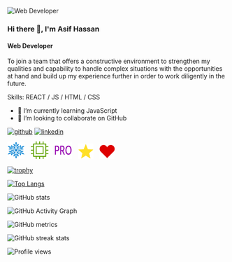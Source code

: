 ![Web Developer](https://media-exp1.licdn.com/dms/image/C4D16AQFiv6ST7DXmuA/profile-displaybackgroundimage-shrink_350_1400/0/1637295001090?e=1646265600&v=beta&t=vbkrMYAo5Fkn3m095AAPV9HNbeKsUDaZ7LUoWxYCx7g)

### Hi there 👋, I'm Asif Hassan
#### Web Developer

To join a team that offers a constructive environment to strengthen my qualities and capability to handle complex situations with the opportunities at hand and build up my experience further in order to work diligently in the future.

Skills: REACT / JS / HTML / CSS

- 🌱 I’m currently learning JavaScript 
- 👯 I’m looking to collaborate on GitHub 


[<img src='https://cdn.jsdelivr.net/npm/simple-icons@3.0.1/icons/github.svg' alt='github' height='40'>](https://github.com/https://github.com/asifhassan8231)  [<img src='https://cdn.jsdelivr.net/npm/simple-icons@3.0.1/icons/linkedin.svg' alt='linkedin' height='40'>](https://www.linkedin.com/in/https://www.linkedin.com/in/asif-hassan1//)  

<a href='https://archiveprogram.github.com/'><img src='https://raw.githubusercontent.com/acervenky/animated-github-badges/master/assets/acbadge.gif' width='40' height='40'></a> <a href='https://docs.github.com/en/developers'><img src='https://raw.githubusercontent.com/acervenky/animated-github-badges/master/assets/devbadge.gif' width='40' height='40'></a> <a href='https://github.com/pricing'><img src='https://raw.githubusercontent.com/acervenky/animated-github-badges/master/assets/pro.gif' width='40' height='40'></a> <a href='https://stars.github.com/'><img src='https://raw.githubusercontent.com/acervenky/animated-github-badges/master/assets/starbadge.gif' width='35' height='35'></a> <a href='https://docs.github.com/en/github/supporting-the-open-source-community-with-github-sponsors'><img src='https://raw.githubusercontent.com/acervenky/animated-github-badges/master/assets/sponsorbadge.gif' width='35' height='35'></a> 

[![trophy](https://github-profile-trophy.vercel.app/?username=https://github.com/asifhassan8231)](https://github.com/ryo-ma/github-profile-trophy)

[![Top Langs](https://github-readme-stats.vercel.app/api/top-langs/?username=https://github.com/asifhassan8231)](https://github.com/anuraghazra/github-readme-stats)

![GitHub stats](https://github-readme-stats.vercel.app/api?username=https://github.com/asifhassan8231&show_icons=true)  

![GitHub Activity Graph](https://activity-graph.herokuapp.com/graph?username=https://github.com/asifhassan8231)  

![GitHub metrics](https://metrics.lecoq.io/https://github.com/asifhassan8231)  

![GitHub streak stats](https://github-readme-streak-stats.herokuapp.com/?user=https://github.com/asifhassan8231)  

![Profile views](https://gpvc.arturio.dev/https://github.com/asifhassan8231)  
